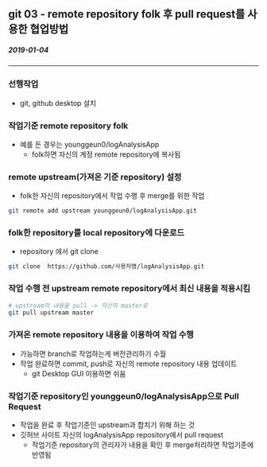 ## git 03 - remote repository folk 후 pull request를 사용한 협업방법

##### 2019-01-04

---

### 선행작업

* git, github desktop 설치

### 작업기준 remote repository folk

* 예를 든 경우는 younggeun0/logAnalysisApp
  * folk하면 자신의 계정 remote repository에 복사됨

### remote upstream(가져온 기준 repository) 설정

* folk한 자신의 repository에서 작업 수행 후 merge를 위한 작업

```bash
git remote add upstream younggeun0/logAnalysisApp.git 
```

### folk한 repository를 local repository에 다운로드

* repository 에서 git clone

```bash
git clone  https://github.com/사용자명/logAnalysisApp.git
```

### 작업 수행 전 upstream remote repository에서 최신 내용을 적용시킴

```bash
# upstream의 내용을 pull -> 자신의 master로
git pull upstream master
```

### 가져온 remote repository 내용을 이용하여 작업 수행

* 가능하면 branch로 작업하는게 버전관리하기 수월
* 작업 완료하면 commit, push로 자신의 remote repository 내용 업데이트
    * git Desktop GUI 이용하면 쉬움

### 작업기준 repository인 younggeun0/logAnalysisApp으로 Pull Request

* 작업을 완료 후 작업기준인 upstream과 합치기 위해 하는 것
* 깃허브 사이트 자신의 logAnalysisApp repository에서 pull request 
    * 작업기준 repository의 관리자가 내용을 확인 후 merge처리하면 작업기준에 반영됨

